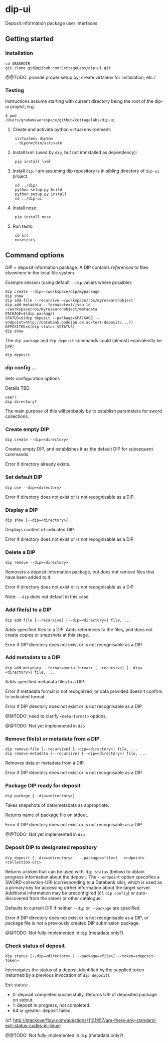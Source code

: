 # dip-ui

Deposit information package user interfaces


## Getting started

### Installation

    cd $BASEDIR
    git clone git@github.com:CottageLabs/dip-ui.git

@@TODO: provide proper setup.py; create virtalenv for installation; etc./

### Testing

Instructions assume starting with current directory being the root of the dip-ui project; e.g.

    $ pwd
    /Users/graham/workspace/github/cottagelabs/dip-ui

1. Create and activate python virtual environment:

        virtualenv dipenv
        . dipenv/bin/activate

2. Install lxml (used by `dip`, but not imnstalled as dependency):

        pip install lxml

3. Install `dip`.  I am assuming dip repository is in sibling directory of `dip-ui` project.

        cd ../dip/
        python setup.py build
        python setup.py install
        cd ../dip-ui

4. Install nose:

        pip install nose

5. Run tests:

        cd src
        nosetests


## Command options

DIP = deposit information package.  A DIP contains *references* to files elsewhere in the local file system.

Example session (using default `--dip` values where possible):

    dip create --dip=~/workspace/dip/mypackage  
    dip show
    dip add-file --recursive ~/workspace/ros/myresearchobject
    dip add-metadata --format=text/json-ld ~/workspace/ros/myresearchobject/metadata
    PACKAGE=$(dip package)
    STATUS=$(dip deposit --package=$PACKAGE --endpoint=http://databank.bodeian.ox.ac/test-deposit/...?)
    DEPOSITED=$(dip status $STATUS)
    dip show

The `dip package` and `dip deposit` commands could (almost) equivalently be just:

    dip deposit


### dip config ...

Sets configuration options

Details TBD.

    user?
    dip directory?

The main purpose of this will probably be to establish parameters for sword collections.


### Create empty DIP

    dip create --dip=<directory>

Creates empty DIP, and establishes it as the default DIP for subsequent commands.

Error if directory already exists.


### Set default DIP

    dip use --dip=<directory>

Error if directory does not exist or is not recognisable as a DIP.


### Display a DIP

    dip show [--dip=<directory>]

Displays content of indicated DIP.

Error if directory does not exist or is not recognisable as a DIP.


### Delete a DIP

    dip remove --dip=<directory>

Removers a deposit information package, but does not remove files that have been added to it.

Error if directory does not exist or is not recognisable as a DIP.

Note: `--dip` does not default in this case


### Add file(s) to a DIP

    dip add-file [--recursive] [--dip=<directory>] file, ...

Adds specified files to a DIP.  Adds references to the files, and does not create copies or snapshots at this stage.

Error if DIP directory does not exist or is not recognisable as a DIP.


### Add metadata to a DIP

    dip add-metadata --format=<meta-format> [--recursive] [--dip=<directory>] file, ...

Adds specified metadata files to a DIP.

Error if metadata format is not recognized, or data provided doesn't confirm to indicated format.

Error if DIP directory does not exist or is not recognisable as a DIP.

@@TODO: need to clarify `<meta-format>` options.

@@TODO: Not yet implemneted in `dip`


### Remove file(s) or metadata from a DIP 

    dip remove-file [--recursive] [--dip=<directory>] file, ...
    dip remove-metadata [--recursive] [--dip=<directory>] file, ...

Removes data or metadata from a DIP.

Error if DIP directory does not exist or is not recognisable as a DIP.


### Package DIP ready for deposit

    dip package [--dip=<directory>]

Takes snapshots of data/metadata as appropriate.

Returns name of package file on stdout.

Error if DIP directory does not exist or is not recognisable as a DIP.

@@TODO: Not yet implemented in `dip`


### Deposit DIP to designated repository

    dip deposit [--dip=<directory> | --package=<file>] --endpoint=<collection-uri>

Returns a token that can be used withj `dip status` (below) to obtain progress information about the deposit.  The `--endpoint` option specofies a SWORD collection-URI (corresponding to a Databank silo), which is used as a primary key for accessing otrher information about the target server.  Additional information may be preconfigired (cf. `dip config`) or auto-discovered from the server or other catalogue.

Defaults to current DIP if neither `--dip` or `--package` are specified.

Error if DIP directory does not exist or is not recognisable as a DIP, or package file is not a previously created DIP submission package.

@@TODO: Not fully implemented in `dip` (metadata only?)


### Check status of deposit

    dip status [--dip=<directory> | --package=<file>] --token=<deposit-token>

Interrogates the status of a deposit identified by the supplied token (returned by a previous invocation of `dip deposit`).

Exit status:

* 0: deposit completed successfully.  Returns URI of deposited package on stdout.
* 1: deposit in progress, not completed.
* 64 or greater: deposit failed.

(cf. http://stackoverflow.com/questions/1101957/are-there-any-standard-exit-status-codes-in-linux)

@@TODO: Not fully implemented in `dip` (metadata only?)

